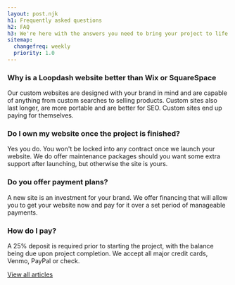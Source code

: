 ```yaml
---
layout: post.njk
h1: Frequently asked questions
h2: FAQ
h3: We're here with the answers you need to bring your project to life
sitemap:
  changefreq: weekly
  priority: 1.0
---
```


<h3 class="text-lg font-semibold">Why is a Loopdash website better than Wix or SquareSpace</h3>
<p class="text-base mb-5">Our custom websites are designed with your brand in mind and are capable of anything from custom searches to selling products. Custom sites also last longer, are more portable and are better for SEO. Custom sites end up paying for themselves.</p>

<h3 class="text-lg font-semibold">Do I own my website once the project is finished?</h3>
<p class="text-base mb-5">Yes you do. You won't be locked into any contract once we launch your website. We do offer maintenance packages should you want some extra support after launching, but otherwise the site is yours.</p>

<h3 class="text-lg font-semibold">Do you offer payment plans?</h3>
<p class="text-base mb-5">A new site is an investment for your brand. We offer financing that will allow you to get your website now and pay for it over a set period of manageable payments.</p>

<h3 class="text-lg font-semibold">How do I pay?</h3>
<p class="text-base mb-5">A 25% deposit is required prior to starting the project, with the balance being due upon project completion. We accept all major credit cards, Venmo, PayPal or check.</p>
<a href='/contact' class="button">
  <span class="button-label">
      View all articles
  </span>
</a>
